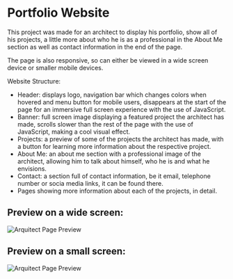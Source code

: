 # Portfolio Website
This project was made for an architect to display his portfolio, show all of his projects, a little more about who he is as a professional in the About Me section as well as contact information in the end of the page.

The page is also responsive, so can either be viewed in a wide screen device or smaller mobile devices.

Website Structure:

- Header: displays logo, navigation bar which changes colors when hovered and menu button for mobile users, disappears at the start of the page for an immersive full screen experience with the use of JavaScript.
- Banner: full screen image displaying a featured project the architect has made, scrolls slower than the rest of the page with the use of JavaScript, making a cool visual effect.
- Projects: a preview of some of the projects the architect has made, with a button for learning more information about the respective project.
- About Me: an about me section with a professional image of the architect, allowing him to talk about himself, who he is and what he envisions.
- Contact: a section full of contact information, be it email, telephone number or socia media links, it can be found there. 
- Pages showing more information about each of the projects, in detail.
## Preview on a wide screen:
![Arquitect Page Preview](https://cdn.discordapp.com/attachments/953366989634699314/961289939453100053/ArchitectWidePage.png)
## Preview on a small screen:
![Arquitect Page Preview](https://cdn.discordapp.com/attachments/953366989634699314/961291348034613309/MobilePreview.png)
